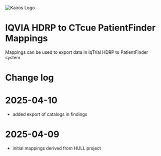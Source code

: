 ![Kairos Logo](https://kairos.de/wp-content/uploads/2023/11/bildschirm_KAIROS_RGB_einfach-e1699976791799.png "Kairos Logo")

IQVIA HDRP to CTcue PatientFinder Mappings
========================

Mappings can be used to export data in IqTrial HDRP to PatientFinder system

# Change log

# 2025-04-10
* added export of catalogs in findings

# 2025-04-09
* initial mappings derived from HULL project

